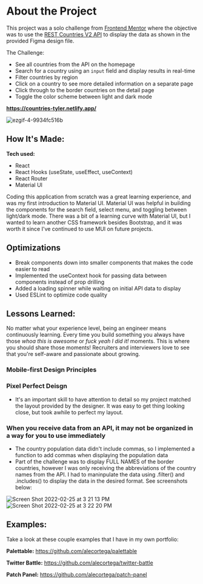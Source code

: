 # About the Project

This project was a solo challenge from [Frontend Mentor](https://www.frontendmentor.io/challenges/rest-countries-api-with-color-theme-switcher-5cacc469fec04111f7b848ca) where the objective was to use the [REST Countries V2 API](https://restcountries.com/#api-endpoints-v2) to display the data as shown in the provided Figma design file.

The Challenge:

- See all countries from the API on the homepage
- Search for a country using an `input` field and display results in real-time
- Filter countries by region
- Click on a country to see more detailed information on a separate page
- Click through to the border countries on the detail page
- Toggle the color scheme between light and dark mode

**https://countries-tyler.netlify.app/**

![ezgif-4-9934fc516b](https://user-images.githubusercontent.com/67395239/156834550-8a900d54-5451-4a32-9e26-2bcac4d75fd7.gif)
<!-- ![countriesREADMEgif](https://user-images.githubusercontent.com/67395239/155774783-f8d12efc-a14d-4323-90cf-392d07abd0aa.gif) -->

## How It's Made:

**Tech used:** 
- React 
- React Hooks (useState, useEffect, useContext) 
- React Router 
- Material UI

Coding this application from scratch was a great learning experience, and was my first introduction to Material UI.  Material UI was helpful in building the components for the search field, select menu, and toggling between light/dark mode.  There was a bit of a learning curve with Material UI, but I wanted to learn another CSS framework besides Bootstrap, and it was worth it since I've continued to use MUI on future projects.  

## Optimizations
- Break components down into smaller components that makes the code easier to read
- Implemented the useContext hook for passing data between components instead of prop drilling
- Added a loading spinner while waiting on initial API data to display
- Used ESLint to optimize code quality

## Lessons Learned:

No matter what your experience level, being an engineer means continuously learning. Every time you build something you always have those *whoa this is awesome* or *fuck yeah I did it!* moments. This is where you should share those moments! Recruiters and interviewers love to see that you're self-aware and passionate about growing.

### Mobile-first Design Principles

### Pixel Perfect Deisgn
- It's an important skill to have attention to detail so my project matched the layout provided by the designer.  It was easy to get thing looking close, but took awhile to perfect my layout.

### When you receive data from an API, it may not be organized in a way for you to use immediately
- The country population data didn't include commas, so I implemented a function to add commas when displaying the population data
- Part of the challenge was to display FULL NAMES of the border countries, however I was only receiving the abbreviations of the country names from the API.  I had to maninpulate the data using .filter() and .includes() to display the data in the desired format.  See screenshots below:

![Screen Shot 2022-02-25 at 3 21 13 PM](https://user-images.githubusercontent.com/67395239/155805086-4ed119a1-2d01-4ea4-8e18-8c054bccfd28.png)
![Screen Shot 2022-02-25 at 3 22 20 PM](https://user-images.githubusercontent.com/67395239/155805091-cb8a776c-e521-4837-8c0f-7de0b3eedbe2.png)

## Examples:
Take a look at these couple examples that I have in my own portfolio:

**Palettable:** https://github.com/alecortega/palettable

**Twitter Battle:** https://github.com/alecortega/twitter-battle

**Patch Panel:** https://github.com/alecortega/patch-panel
